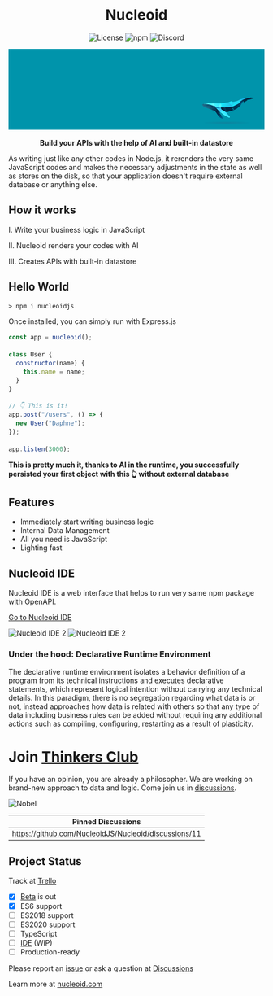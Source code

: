 <h1 align="center">Nucleoid</h1>

<p align="center">
  <img src="https://img.shields.io/badge/Apache-2.0-yellow?style=for-the-badge&logo=apache" alt="License" />
  <img src="https://img.shields.io/badge/NPM-red?style=for-the-badge&logo=npm" alt="npm" />
  <img src="https://img.shields.io/badge/Discord-lightgrey?style=for-the-badge&logo=discord" alt="Discord" />
</p>

![Banner](.github/media/banner.png)

<p align="center">
  <strong>Build your APIs with the help of AI and built-in datastore</strong>
</p>

As writing just like any other codes in Node.js, it rerenders the very same JavaScript codes and makes the necessary adjustments in the state as well as stores on the disk, so that your application doesn't require external database or anything else.

## How it works

I. Write your business logic in JavaScript

II. Nucleoid renders your codes with AI

III. Creates APIs with built-in datastore

## Hello World

```shell
> npm i nucleoidjs
```

Once installed, you can simply run with Express.js

```javascript
const app = nucleoid();

class User {
  constructor(name) {
    this.name = name;
  }
}

// 👇 This is it!
app.post("/users", () => {
  new User("Daphne");
});

app.listen(3000);
```

**This is pretty much it, thanks to AI in the runtime, you successfully persisted your first object with this :point_up_2: without external database**

## Features

- Immediately start writing business logic
- Internal Data Management
- All you need is JavaScript
- Lighting fast

## Nucleoid IDE

Nucleoid IDE is a web interface that helps to run very same npm package with OpenAPI.

[Go to Nucleoid IDE](https://nucleoid.com/ide/)

![Nucleoid IDE 2](https://cdn.nucleoid.com/media/ide-1.png)
![Nucleoid IDE 2](https://cdn.nucleoid.com/media/ide-2.png)

### Under the hood: Declarative Runtime Environment

The declarative runtime environment isolates a behavior definition of a program from its technical instructions and executes declarative statements, which represent logical intention without carrying any technical details. In this paradigm, there is no segregation regarding what data is or not, instead approaches how data is related with others so that any type of data including business rules can be added without requiring any additional actions such as compiling, configuring, restarting as a result of plasticity.

# Join [Thinkers Club](https://github.com/NucleoidJS/Nucleoid/discussions/categories/thinkers-club)

If you have an opinion, you are already a philosopher. We are working on brand-new approach to data and logic. Come join us in [discussions](https://github.com/NucleoidJS/Nucleoid/discussions/categories/thinkers-club).

![Nobel](https://cdn.nucleoid.com/media/nobel.png)

| Pinned Discussions                                    |
| ----------------------------------------------------- |
| https://github.com/NucleoidJS/Nucleoid/discussions/11 |

## Project Status

Track at [Trello](https://trello.com/b/TZ73H1Fk/nucleoid)

- [x] [Beta](https://www.npmjs.com/package/nucleoidjs) is out
- [x] ES6 support
- [ ] ES2018 support
- [ ] ES2020 support
- [ ] TypeScript
- [ ] [IDE](https://github.com/NucleoidJS/IDE) (WiP)
- [ ] Production-ready

Please report an [issue](https://github.com/NucleoidJS/Nucleoid/issues) or ask a question at [Discussions](https://github.com/NucleoidJS/Nucleoid/discussions)

Learn more at [nucleoid.com](https://nucleoid.com)
